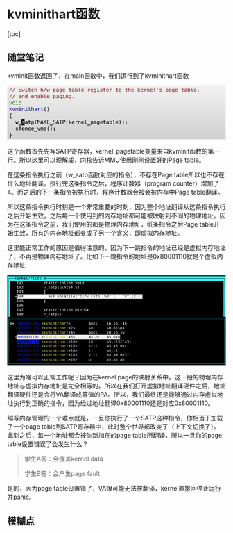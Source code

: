 # kvminithart函数

[toc]

## 随堂笔记

kvminit函数返回了，在main函数中，我们运行到了kvminithart函数

![img](.assets/image%20(196).png)

这个函数首先先写SATP寄存器，kernel_pagetable变量来自kvminit函数的第一行。所以这里可以理解成，内核告诉MMU使用刚刚设置好的Page table。

在这条指令执行之前（w_satp函数对应的指令），不存在Page table所以也不存在什么地址翻译。执行完这条指令之后，程序计数器（program counter）增加了4。而之后的下一条指令被执行时，程序计数器会被会被内存中Page table翻译。

所以这条指令执行时刻是一个非常重要的时刻，因为整个地址翻译从这条指令执行之后开始生效，之后每一个使用到的内存地址都可能被映射到不同的物理地址。因为在这条指令之前，我们使用的都是物理内存地址，纸条指令之后Page table开始生效，所有的内存地址都变成了另一个含义，即虚拟内存地址。

这里能正常工作的原因是值得注意的。因为下一跳指令的地址已经是虚拟内存地址了，不再是物理内存地址了。比如下一跳指令的地址是0x80001110就是个虚拟内存地址

![img](.assets/image%20(203).png)

这里为啥可以正常工作呢？因为在kernel page的映射关系中，这一段的物理内存地址与虚拟内存地址是完全相等的。所以在我们打开虚拟地址翻译硬件之后，地址翻译硬件还是会将VA翻译成等值的PA。所以，我们最终还是能够通过内存虚拟地址执行到正确的指令，因为经过地址翻译0x80001110还是对应0x80001110。

编写内存管理的一个难点就是，一旦你执行了一个SATP这种指令，你相当于加载了一个page table到SATP寄存器中，此时整个世界都改变了（上下文切换了）。此刻之后，每一个地址都会被你新加在的page table所翻译，所以一旦你的page table设置错误了会发生什么？

> 学生A答：会覆盖kernel data
>
> 学生B答：会产生page fault

是的，因为page table设置错了，VA很可能无法被翻译，kernel直接回停止运行并panic。









## 模糊点







